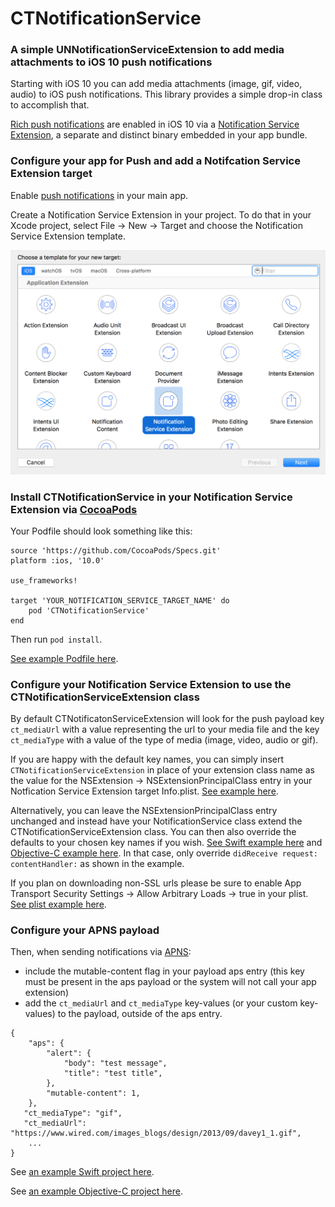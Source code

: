 # CTNotificationService

### A simple UNNotificationServiceExtension to add media attachments to iOS 10 push notifications

Starting with iOS 10 you can add media attachments (image, gif, video, audio) to iOS push notifications.  This library provides a simple drop-in class to accomplish that.

[Rich push notifications](https://developer.apple.com/videos/play/wwdc2016/708/) are enabled in iOS 10 via a [Notification Service Extension](https://developer.apple.com/reference/usernotifications/unnotificationserviceextension), a separate and distinct binary embedded in your app bundle.

### Configure your app for Push and add a Notifcation Service Extension target

Enable [push notifications](https://developer.apple.com/notifications/) in your main app.

Create a Notification Service Extension in your project. To do that in your Xcode project, select File -> New -> Target and choose the Notification Service Extension template.

![notification service extension](https://github.com/CleverTap/CTNotificationService/blob/master/images/service_extension.png)


### Install CTNotificationService in your Notification Service Extension via [CocoaPods](http://cocoapods.org)

Your Podfile should look something like this:

    source 'https://github.com/CocoaPods/Specs.git'
    platform :ios, '10.0'

    use_frameworks!

    target 'YOUR_NOTIFICATION_SERVICE_TARGET_NAME' do  
        pod 'CTNotificationService'  
    end     

Then run `pod install`.

[See example Podfile here](https://github.com/CleverTap/CTNotificationService/blob/master/Example/Podfile).

### Configure your Notification Service Extension to use the CTNotificationServiceExtension class

By default CTNotificatonServiceExtension will look for the push payload key `ct_mediaUrl` with a value representing the url to your media file and the key `ct_mediaType` with a value of the type of media (image, video, audio or gif).

If you are happy with the default key names, you can simply insert `CTNotificationServiceExtension` in place of your extension class name as the value for the NSExtension -> NSExtensionPrincipalClass entry in your Notfication Service Extension target Info.plist.  [See example here](https://github.com/CleverTap/CTNotificationService/blob/master/Example/NotificationService/Info.plist). 

Alternatively, you can leave the NSExtensionPrincipalClass entry unchanged and instead have your NotificationService class extend the CTNotificationServiceExtension class. You can then also override the defaults to your chosen key names if you wish. [See Swift example here](https://github.com/CleverTap/CTNotificationService/blob/master/ExampleSwift/NotificationService/NotificationService.swift) and [Objective-C example here](https://github.com/CleverTap/CTNotificationService/blob/master/Example/NotificationService). In that case, only override `didReceive request: contentHandler:` as shown in the example.

If you plan on downloading non-SSL urls please be sure to enable App Transport Security Settings -> Allow Arbitrary Loads -> true in your plist.  [See plist example here](https://github.com/CleverTap/CTNotificationService/blob/master/Example/NotificationService/Info.plist).  

### Configure your APNS payload

Then, when sending notifications via [APNS](https://developer.apple.com/library/content/documentation/NetworkingInternet/Conceptual/RemoteNotificationsPG/Chapters/ApplePushService.html):
- include the mutable-content flag in your payload aps entry (this key must be present in the aps payload or the system will not call your app extension) 
- add the `ct_mediaUrl` and `ct_mediaType` key-values (or your custom key-values) to the payload, outside of the aps entry.

```
{
	"aps": {
   		"alert": {
      		"body": "test message",
      		"title": "test title",
   	  	},
		"mutable-content": 1,
   	},
   "ct_mediaType": "gif",
   "ct_mediaUrl": "https://www.wired.com/images_blogs/design/2013/09/davey1_1.gif",
	...
}
```

See [an example Swift project here](https://github.com/CleverTap/CTNotificationService/tree/master/ExampleSwift).

See [an example Objective-C project here](https://github.com/CleverTap/CTNotificationService/tree/master/Example).
